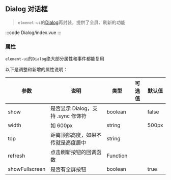 ## Dialog 对话框

> `elmenet-ui`的[Dialog](https://element.eleme.cn/#/zh-CN/component/dialog)再封装，提供了全屏、刷新的功能

:::code Dialog/index.vue
:::
### 属性

`element-ui`的`Dialog`绝大部分属性和事件都能复用

以下是调整和新增的属性说明：

| 参数           | 说明                                                             | 类型     | 可选值 | 默认值 |
| -------------- | ---------------------------------------------------------------- | -------- | ------ | ------ |
| show           | 是否显示 Dialog，支持 .sync 修饰符                               | boolean  |        | false  |
| width          | 如 600px | string   |        | 500px |
| top            | 距离顶部高度，如果不传就是高度居中                               | string   |        |        |
| refresh        | 点击刷新按钮的回调函数                                           | Function |        |        |
| showFullscreen | 是否有全屏按钮                                                   | boolean  |        | true   |
